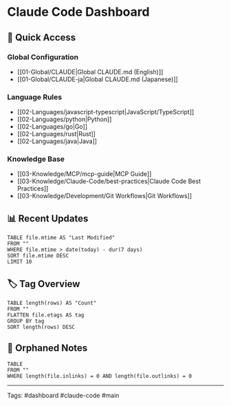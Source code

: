 # Claude Code Dashboard

## 🎯 Quick Access

### Global Configuration
- [[01-Global/CLAUDE|Global CLAUDE.md (English)]]
- [[01-Global/CLAUDE-ja|Global CLAUDE.md (Japanese)]]

### Language Rules
- [[02-Languages/javascript-typescript|JavaScript/TypeScript]]
- [[02-Languages/python|Python]]
- [[02-Languages/go|Go]]
- [[02-Languages/rust|Rust]]
- [[02-Languages/java|Java]]

### Knowledge Base
- [[03-Knowledge/MCP/mcp-guide|MCP Guide]]
- [[03-Knowledge/Claude-Code/best-practices|Claude Code Best Practices]]
- [[03-Knowledge/Development/Git Workflows|Git Workflows]]

## 📊 Recent Updates

```dataview
TABLE file.mtime AS "Last Modified"
FROM ""
WHERE file.mtime > date(today) - dur(7 days)
SORT file.mtime DESC
LIMIT 10
```

## 🏷️ Tag Overview

```dataview
TABLE length(rows) AS "Count"
FROM ""
FLATTEN file.etags AS tag
GROUP BY tag
SORT length(rows) DESC
```

## 🔗 Orphaned Notes

```dataview
TABLE
FROM ""
WHERE length(file.inlinks) = 0 AND length(file.outlinks) = 0
```

---
Tags: #dashboard #claude-code #main